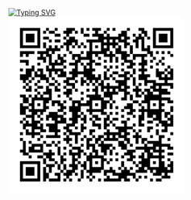 [![Typing SVG](https://readme-typing-svg.herokuapp.com?font=Fira+Code&duration=4000&pause=500&color=FFFFFF&background=FFFFFF00&random=false&width=435&lines=Please+donate+using+Monero(XMR);Use+QR+code+below;Any+amount+appreciated;+Thank+you+%F0%9F%99%82)](https://git.io/typing-svg)<br />
<img src="monero.png" height=350 width=350>
